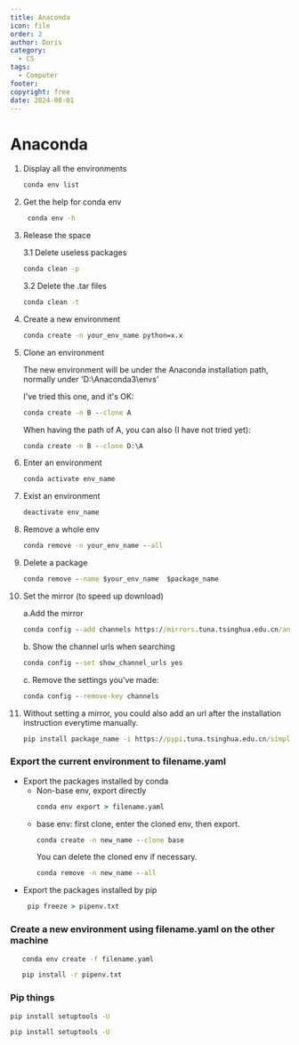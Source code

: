 ```yaml
---
title: Anaconda
icon: file
order: 2
author: Doris
category:
  - CS
tags:
  - Computer
footer: 
copyright: free
date: 2024-08-01
---
```

# Anaconda

1. Display all the environments
    ```cmd
    conda env list
    ```

2. Get the help for conda env
   ``` cmd
    conda env -h
   ```
   
3. Release the space
    
    3.1 Delete useless packages
    ```cmd
    conda clean -p 
   ```
   3.2 Delete the .tar files
   ```cmd
   conda clean -t 
   ```
              
4. Create a new environment
    ```cmd
    conda create -n your_env_name python=x.x
    ```
              
5. Clone an environment

    The new environment will be under the Anaconda installation path, normally under 'D:\Anaconda3\envs\'
    
    I've tried this one, and it's OK:
    ```cmd
    conda create -n B --clone A
    ```
    When having the path of A, you can also (I have not tried yet):
    ```cmd
    conda create -n B --clone D:\A
    ```
6. Enter an environment
    ```cmd
    conda activate env_name
    ```
7. Exist an environment
    ```cmd
    deactivate env_name
    ```

8. Remove a whole env
    ```cmd
    conda remove -n your_env_name --all
    ```
9. Delete a package
    ```cmd
    conda remove --name $your_env_name  $package_name 
    ```
              
9. Set the mirror (to speed up download)
    
    a.Add the mirror

    ```cmd
    conda config --add channels https://mirrors.tuna.tsinghua.edu.cn/anaconda/pkgs/free/
    ```

    b. Show the channel urls when searching

    ```cmd
    conda config --set show_channel_urls yes
    ```
    c. Remove the settings you've made:
    ```cmd
    conda config --remove-key channels
    ```

10. Without setting a mirror, you could also add an url after the installation instruction everytime manually.
    ```cmd
    pip install package_name -i https://pypi.tuna.tsinghua.edu.cn/simple/
    ```
### Export the current environment to filename.yaml
- Export the packages installed by conda
   - Non-base env, export directly
      ```cmd
      conda env export > filename.yaml
      ```
   - base env: first clone, enter the cloned env, then export.
     ```cmd
     conda create -n new_name --clone base
     ```
     You can delete the cloned env if necessary.
     ```cmd
     conda remove -n new_name --all
     ```
- Export the packages installed by pip
     ```cmd
      pip freeze > pipenv.txt
     ```
### Create a new environment using filename.yaml on the other machine
  ``` cmd
     conda env create -f filename.yaml
  ```
  ``` cmd
     pip install -r pipenv.txt
  ```

### Pip things
  ``` cmd
  pip install setuptools -U
  ```
  ``` cmd
  pip install setuptools -U
  ```